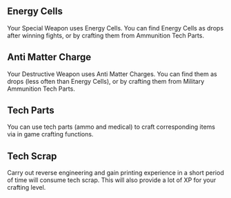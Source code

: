 ## Energy Cells  

Your Special Weapon uses Energy Cells. You can find Energy Cells as drops after winning fights, or by crafting them from Ammunition Tech Parts.  

## Anti Matter Charge  

Your Destructive Weapon uses Anti Matter Charges. You can find them as drops (less often than Energy Cells), or by crafting them from Military Ammunition Tech Parts.  
## Tech Parts  
You can use tech parts (ammo and medical) to craft corresponding items via in game crafting functions.  

## Tech Scrap  
Carry out reverse engineering and gain printing experience in a short period of time will consume tech scrap. This will also provide a lot of XP for your crafting level.
